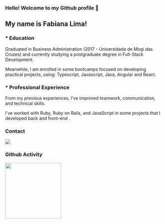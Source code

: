 ### Hello! Welcome to my Github profile 👋
## My name is Fabiana Lima!

### * Education

Graduated in Business Administration (2017 - Universidade de Mogi das Cruzes) and currently studying a postgraduate degree in Full-Stack Development.

Meanwhile, I am enrolled in some bootcamps focused on developing practical projects, using: Typescript, Javascript, Java, Angular and React.

### * Professional Experience

From my previous experiences, I've improved teamwork, communication, and technical skills.

I've worked with Ruby, Ruby on Rails, and JavaScript in some projects that I developed back and front-end .
            
### Contact
<div>
<a href="https://www.linkedin.com/in/fabiana-lima-886467138/" target="_blank"><img loading="lazy" src="https://img.shields.io/badge/-LinkedIn-%230077B5?style=for-the-badge&logo=linkedin&logoColor=white" target="_blank"></a>  
</div>

### Github Activity
<div>
<a href="https://github.com/fabiliima">
<img loading="lazy" height="180em" src="https://github-readme-stats.vercel.app/api/top-langs/?username=fabiliima&layout=compact&langs_count=7&theme=dracula"/>
</div>
